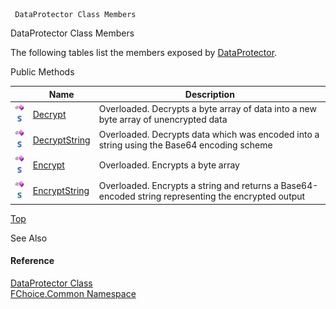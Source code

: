 ﻿     DataProtector Class Members                                                   

DataProtector Class Members

The following tables list the members exposed by [DataProtector](FChoice.Common~FChoice.Common.DataProtector.md).

Public Methods

|   | Name | Description |
| --- | --- | --- |
| ![Public Method](dotnetimages/publicMethod.png)![static (Shared in Visual Basic)](dotnetimages/static.png) | [Decrypt](FChoice.Common~FChoice.Common.DataProtector~Decrypt.md) | Overloaded. Decrypts a byte array of data into a new byte array of unencrypted data   |
| ![Public Method](dotnetimages/publicMethod.png)![static (Shared in Visual Basic)](dotnetimages/static.png) | [DecryptString](FChoice.Common~FChoice.Common.DataProtector~DecryptString.md) | Overloaded. Decrypts data which was encoded into a string using the Base64 encoding scheme   |
| ![Public Method](dotnetimages/publicMethod.png)![static (Shared in Visual Basic)](dotnetimages/static.png) | [Encrypt](FChoice.Common~FChoice.Common.DataProtector~Encrypt.md) | Overloaded. Encrypts a byte array   |
| ![Public Method](dotnetimages/publicMethod.png)![static (Shared in Visual Basic)](dotnetimages/static.png) | [EncryptString](FChoice.Common~FChoice.Common.DataProtector~EncryptString.md) | Overloaded. Encrypts a string and returns a Base64-encoded string representing the encrypted output   |

[Top](#top)

See Also

#### Reference

[DataProtector Class](FChoice.Common~FChoice.Common.DataProtector.md)  
[FChoice.Common Namespace](FChoice.Common~FChoice.Common_namespace.md)